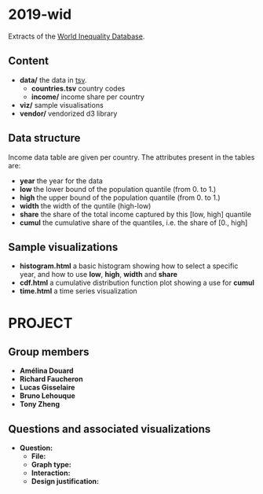# 2019-wid

Extracts of the [World Inequality Database](https://wid.world/).

## Content

* **data/** the data in [tsv](https://bl.ocks.org/mbostock/3305937).
	* **countries.tsv** country codes
	* **income/** income share per country
* **viz/** sample visualisations
* **vendor/** vendorized d3 library

## Data structure

Income data table are given per country.
The attributes present in the tables are:

* **year** the year for the data
* **low** the lower bound of the population quantile (from 0. to 1.)
* **high** the upper bound of the population quantile (from 0. to 1.)
* **width** the width of the quntile (high-low)
* **share** the share of the total income captured by this [low, high] quantile
* **cumul** the cumulative share of the quantiles, i.e. the share of [0., high]

## Sample visualizations

* **histogram.html** a basic histogram showing how to select a specific year, and how to use **low**, **high**, **width** and **share**
* **cdf.html** a cumulative distribution function plot showing a use for **cumul**
* **time.html** a time series visualization

# PROJECT

## Group members

* **Amélina Douard**
* **Richard Faucheron**
* **Lucas Gisselaire**
* **Bruno Lehouque**
* **Tony Zheng**

## Questions and associated visualizations

* **Question:**
    * **File:**
    * **Graph type:**
    * **Interaction:**
    * **Design justification:**

